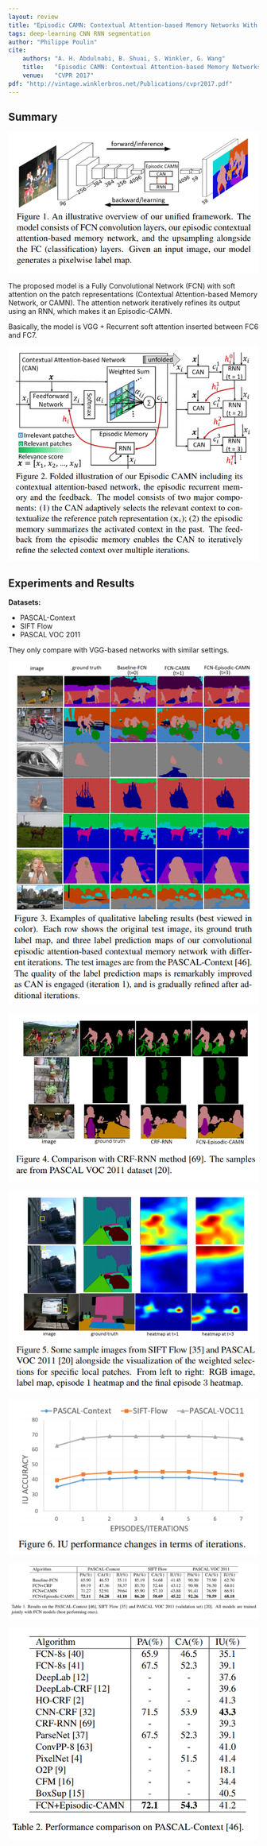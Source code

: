 ```yaml
---
layout: review
title: "Episodic CAMN: Contextual Attention-based Memory Networks With Iterative Feedback For Scene Labeling"
tags: deep-learning CNN RNN segmentation
author: "Philippe Poulin"
cite:
    authors: "A. H. Abdulnabi, B. Shuai, S. Winkler, G. Wang"
    title:   "Episodic CAMN: Contextual Attention-based Memory Networks With Iterative Feedback For Scene Labeling"
    venue:   "CVPR 2017"
pdf: "http://vintage.winklerbros.net/Publications/cvpr2017.pdf"
---
```


## Summary

![](/deep-learning/images/episodic-camn/figure1.png)

The proposed model is a Fully Convolutional Network (FCN) with soft attention on the patch representations (Contextual Attention-based Memory Network, or CAMN). The attention network iteratively refines its output using an RNN, which makes it an Episodic-CAMN.

Basically, the model is VGG + Recurrent soft attention inserted between FC6 and FC7.

![](/deep-learning/images/episodic-camn/figure2.png)


## Experiments and Results

**Datasets:** 
- PASCAL-Context
- SIFT Flow
- PASCAL VOC 2011

They only compare with VGG-based networks with similar settings.


![](/deep-learning/images/episodic-camn/figure3.png)

![](/deep-learning/images/episodic-camn/figure4.png)

![](/deep-learning/images/episodic-camn/figure5.png)

![](/deep-learning/images/episodic-camn/figure6.png)

![](/deep-learning/images/episodic-camn/table1.png)

![](/deep-learning/images/episodic-camn/table2.png)

